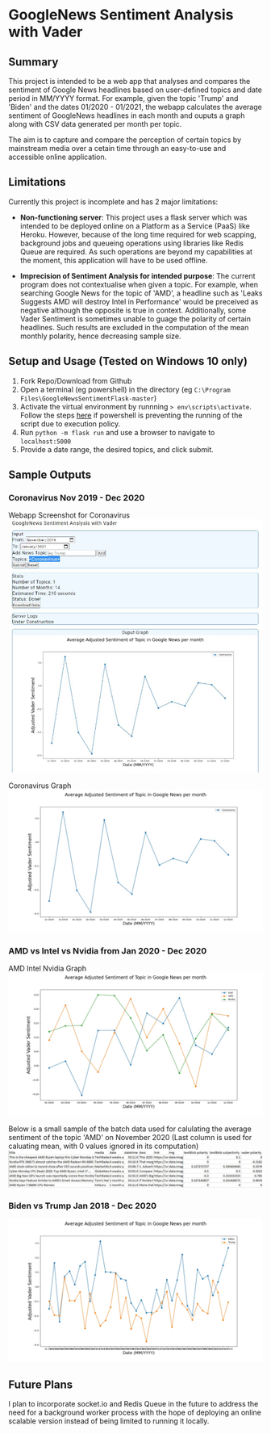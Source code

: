 # GoogleNews Sentiment Analysis with Vader

## Summary

This project is intended to be a web app that analyses and compares the sentiment of Google News headlines based on user-defined topics and date period in MM/YYYY format. For example, given the topic 'Trump' and 'Biden' and the dates 01/2020 - 01/2021, the webapp calculates the average sentiment of GoogleNews headlines in each month and ouputs a graph along with CSV data generated per month per topic.

The aim is to capture and compare the perception of certain topics by mainstream media over a cetain time through an easy-to-use and accessible online application.

## Limitations

Currently this project is incomplete and has 2 major limitations:

- **Non-functioning server**: This project uses a flask server which was intended to be deployed online on a Platform as a Service (PaaS) like Heroku. However, because of the long time required for web scapping, background jobs and queueing operations using libraries like Redis Queue are required. As such operations are beyond my capabilities at the moment, this application will have to be used offline.

- **Imprecision of Sentiment Analysis for intended purpose**: The current program does not contextualise when given a topic. For example, when searching Google News for the topic of 'AMD', a headline such as 'Leaks Suggests AMD will destroy Intel in Performance' would be preceived as negative although the opposite is true in context. Additionally, some Vader Sentiment is sometimes unable to guage the polarity of certain headlines. Such results are excluded in the computation of the mean monthly polarity, hence decreasing sample size.

## Setup and Usage (Tested on Windows 10 only)

1. Fork Repo/Download from Github  
2. Open a terminal (eg powershell) in the directory (eg `C:\Program Files\GoogleNewsSentimentFlask-master`)
3. Activate the virtual environment by runnning `> env\scripts\activate`. Follow the steps [here](https://stackoverflow.com/questions/18713086/virtualenv-wont-activate-on-windows/18713789) if powershell is preventing the running of the script due to execution policy.
4. Run `python -m flask run` and use a browser to navigate to `localhost:5000`
5. Provide a date range, the desired topics, and click submit.

## Sample Outputs

### Coronavirus Nov 2019 - Dec 2020

Webapp Screenshot for Coronavirus
![Webapp Screenshot for Coronavirus](WebappScreenshot.JPG)

Coronavirus Graph
![Coronavirus Graph](outputGraphCorona.jpg)

### AMD vs Intel vs Nvidia from Jan 2020 - Dec 2020

AMD Intel Nvidia Graph
![AMD Intel Nvidia Graph](outputGraphAMDIntel.jpg)

Below is a small sample of the batch data used for calulating the average sentiment of the topic 'AMD' on November 2020 (Last column is used for caluating mean, with 0 values ignored in its computation)
![AMD Batch Data](SampleAMDBatchData.JPG)

### Biden vs Trump Jan 2018 - Dec 2020

![Biden Trump Graph](outputGraphBidenTrump.jpg)

## Future Plans

I plan to incorporate socket.io and Redis Queue in the future to address the need for a background worker process with the hope of deploying an online scalable version instead of being limited to running it locally.
